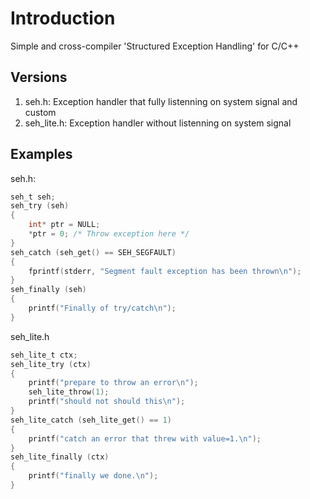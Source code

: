# Introduction
Simple and cross-compiler 'Structured Exception Handling' for C/C++

## Versions
1. seh.h: Exception handler that fully listenning on system signal and custom
2. seh_lite.h: Exception handler without listenning on system signal

## Examples 
seh.h:
```C
seh_t seh;
seh_try (seh)
{
    int* ptr = NULL;
    *ptr = 0; /* Throw exception here */
}
seh_catch (seh_get() == SEH_SEGFAULT)
{
    fprintf(stderr, "Segment fault exception has been thrown\n");
}
seh_finally (seh)
{
    printf("Finally of try/catch\n");
}
```

seh_lite.h
```C
seh_lite_t ctx; 
seh_lite_try (ctx)
{
    printf("prepare to throw an error\n");
    seh_lite_throw(1);
    printf("should not should this\n");
}
seh_lite_catch (seh_lite_get() == 1)
{
    printf("catch an error that threw with value=1.\n");
}
seh_lite_finally (ctx)
{
    printf("finally we done.\n");
}
```